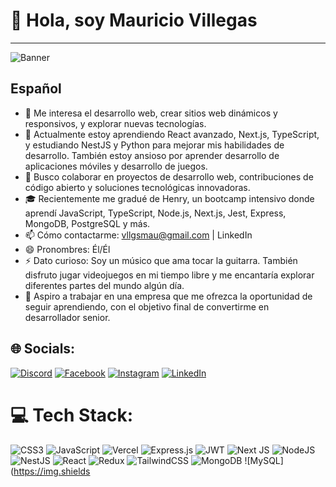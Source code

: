 # 👋 Hola, soy Mauricio Villegas
---

![Banner](Mau-Vllgs_cvglmf)

## Español
- 👀 Me interesa el desarrollo web, crear sitios web dinámicos y responsivos, y explorar nuevas tecnologías.
- 🌱 Actualmente estoy aprendiendo React avanzado, Next.js, TypeScript, y estudiando NestJS y Python para mejorar mis habilidades de desarrollo. También estoy ansioso por aprender desarrollo de aplicaciones móviles y desarrollo de juegos.
- 💞️ Busco colaborar en proyectos de desarrollo web, contribuciones de código abierto y soluciones tecnológicas innovadoras.
- 🎓 Recientemente me gradué de Henry, un bootcamp intensivo donde aprendí JavaScript, TypeScript, Node.js, Next.js, Jest, Express, MongoDB, PostgreSQL y más.
- 📫 Cómo contactarme: vllgsmau@gmail.com | LinkedIn
- 😄 Pronombres: Él/Él
- ⚡ Dato curioso: Soy un músico que ama tocar la guitarra. También disfruto jugar videojuegos en mi tiempo libre y me encantaría explorar diferentes partes del mundo algún día.
- 💼 Aspiro a trabajar en una empresa que me ofrezca la oportunidad de seguir aprendiendo, con el objetivo final de convertirme en desarrollador senior.

## 🌐 Socials:
[![Discord](https://img.shields.io/badge/Discord-%237289DA.svg?logo=discord&logoColor=white)](https://discord.gg/rock_st) [![Facebook](https://img.shields.io/badge/Facebook-%231877F2.svg?logo=Facebook&logoColor=white)](https://facebook.com/https://www.facebook.com/Axel.vllgs/) [![Instagram](https://img.shields.io/badge/Instagram-%23E4405F.svg?logo=Instagram&logoColor=white)](https://instagram.com/https://www.instagram.com/mauvllgs/) [![LinkedIn](https://img.shields.io/badge/LinkedIn-%230077B5.svg?logo=linkedin&logoColor=white)](https://linkedin.com/in/https://www.linkedin.com/in/mauricio-villegas-63a308246/) 

# 💻 Tech Stack:
![CSS3](https://img.shields.io/badge/css3-%231572B6.svg?style=for-the-badge&logo=css3&logoColor=white) 
![JavaScript](https://img.shields.io/badge/javascript-%23323330.svg?style=for-the-badge&logo=javascript&logoColor=%23F7DF1E) 
![Vercel](https://img.shields.io/badge/vercel-%23000000.svg?style=for-the-badge&logo=vercel&logoColor=white) 
![Express.js](https://img.shields.io/badge/express.js-%23404d59.svg?style=for-the-badge&logo=express&logoColor=%2361DAFB) 
![JWT](https://img.shields.io/badge/JWT-black?style=for-the-badge&logo=JSON%20web%20tokens) 
![Next JS](https://img.shields.io/badge/Next-black?style=for-the-badge&logo=next.js&logoColor=white) 
![NodeJS](https://img.shields.io/badge/node.js-6DA55F?style=for-the-badge&logo=node.js&logoColor=white) 
![NestJS](https://img.shields.io/badge/nestjs-%23E0234E.svg?style=for-the-badge&logo=nestjs&logoColor=white) 
![React](https://img.shields.io/badge/react-%2320232a.svg?style=for-the-badge&logo=react&logoColor=%2361DAFB) 
![Redux](https://img.shields.io/badge/redux-%23593d88.svg?style=for-the-badge&logo=redux&logoColor=white) 
![TailwindCSS](https://img.shields.io/badge/tailwindcss-%2338B2AC.svg?style=for-the-badge&logo=tailwind-css&logoColor=white) 
![MongoDB](https://img.shields.io/badge/MongoDB-%234ea94b.svg?style=for-the-badge&logo=mongodb&logoColor=white) 
![MySQL](https://img.shields

